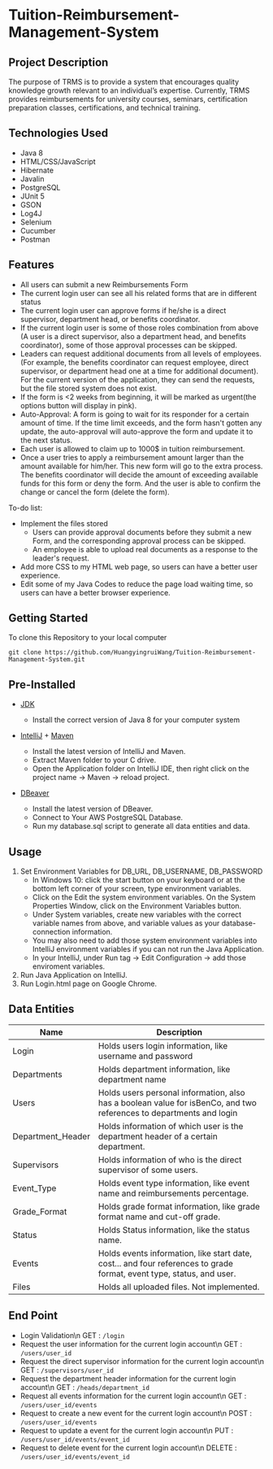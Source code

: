 # Tuition-Reimbursement-Management-System

## Project Description

The purpose of TRMS is to provide a system that encourages quality knowledge growth relevant to an individual’s expertise.   Currently, TRMS provides reimbursements for university courses, seminars, certification preparation classes, certifications, and technical training.

## Technologies Used

* Java 8
* HTML/CSS/JavaScript
* Hibernate
* Javalin
* PostgreSQL
* JUnit 5
* GSON
* Log4J
* Selenium
* Cucumber
* Postman

## Features

* All users can submit a new Reimbursements Form
* The current login user can see all his related forms that are in different status
* The current login user can approve forms if he/she is a direct supervisor, department head, or benefits coordinator.
* If the current login user is some of those roles combination from above (A user is a direct supervisor, also a department head, and benefits coordinator), some of those approval processes can be skipped.
* Leaders can request additional documents from all levels of employees. (For example, the benefits coordinator can request employee, direct supervisor, or department head one at a time for additional document). For the current version of the application, they can send the requests, but the file stored system does not exist.
* If the form is <2 weeks from beginning, it will be marked as urgent(the options button will display in pink).
* Auto-Approval: A form is going to wait for its responder for a certain amount of time. If the time limit exceeds, and the form hasn't gotten any update, the auto-approval will auto-approve the form and update it to the next status.
* Each user is allowed to claim up to 1000$ in tuition reimbursement. 
* Once a user tries to apply a reimbursement amount larger than the amount available for him/her. This new form will go to the extra process. The benefits coordinator will decide the amount of exceeding available funds for this form or deny the form. And the user is able to confirm the change or cancel the form (delete the form).

To-do list:
* Implement the files stored
   * Users can provide approval documents before they submit a new Form, and the corresponding approval process can be skipped.
   * An employee is able to upload real documents as a response to the leader's request.
* Add more CSS to my HTML web page, so users can have a better user experience.
* Edit some of my Java Codes to reduce the page load waiting time, so users can have a better browser experience.

## Getting Started
To clone this Repository to your local computer
```
git clone https://github.com/HuangyingruiWang/Tuition-Reimbursement-Management-System.git
```
## Pre-Installed 
* [JDK](<https://www.oracle.com/java/technologies/downloads/#java8>)
  * Install the correct version of Java 8 for your computer system

* [IntelliJ](<https://www.jetbrains.com/idea/download/#section=windows>) + [Maven](https://maven.apache.org/download.cgi)
  * Install the latest version of IntelliJ and Maven. 
  * Extract Maven folder to your C drive.
  * Open the Application folder on IntelliJ IDE, then right click on the project name -> Maven -> reload project. 

* [DBeaver](<https://dbeaver.io/>)
  * Install the latest version of DBeaver.
  * Connect to Your AWS PostgreSQL Database.
  * Run my database.sql script to generate all data entities and data.

## Usage
1. Set Environment Variables for DB_URL, DB_USERNAME, DB_PASSWORD
   * In Windows 10: click the start button on your keyboard or at the bottom left corner of your screen, type environment variables.
   * Click on the Edit the system environment variables. On the System Properties Window, click on the Environment Variables button. 
   * Under System variables, create new variables with the correct variable names from above, and variable values as your database-connection information.
   * You may also need to add those system environment variables into IntelliJ environment variables if you can not run the Java Application.
    * In your IntelliJ, under Run tag ->  Edit Configuration -> add those enviroment variables.
3. Run Java Application on IntelliJ.
4. Run Login.html page on Google Chrome.

## Data Entities

Name  | Description
------------- | -------------
Login  | Holds users login information, like username and password
Departments | Holds department information, like department name
Users  | Holds users personal information, also has a boolean value for isBenCo, and two references to departments and login
Department_Header | Holds information of which user is the department header of a certain department.
Supervisors | Holds information of who is the direct supervisor of some users.
Event_Type  | Holds event type information, like event name and reimbursements percentage.
Grade_Format  | Holds grade format information, like grade format name and cut-off grade.
Status  | Holds Status information, like the status name.
Events  | Holds events information, like start date, cost... and four references to grade format, event type, status, and user.
Files  |  Holds all uploaded files. Not implemented.

## End Point
* Login Validation\n
GET : `/login`
* Request the user information for the current login account\n
GET : `/users/user_id`
* Request the direct supervisor information for the current login account\n
GET : `/supervisors/user_id`
* Request the department header information for the current login account\n
GET : `/heads/department_id`
* Request all events information for the current login account\n
GET : `/users/user_id/events`
* Request to create a new event for the current login account\n
POST : `/users/user_id/events`
* Request to update a event for the current login account\n
PUT : `/users/user_id/events/event_id`
* Request to delete event for the current login account\n
DELETE : `/users/user_id/events/event_id`

